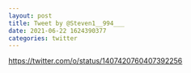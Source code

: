 ```yaml
--- 
layout: post 
title: Tweet by @Steven1__994___ 
date: 2021-06-22 1624390377 
categories: twitter 
--- 
```

https://twitter.com/o/status/1407420760407392256